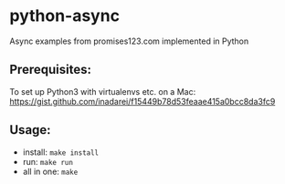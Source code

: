 # python-async
Async examples from promises123.com implemented in Python

## Prerequisites:

To set up Python3 with virtualenvs etc. on a Mac: <https://gist.github.com/inadarei/f15449b78d53feaae415a0bcc8da3fc9>

## Usage:

- install: `make install`
- run: `make run`
- all in one: `make`
